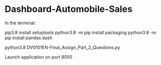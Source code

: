 # Dashboard-Automobile-Sales

In the terminal: 

pip3.8 install setuptools
python3.8 -m pip install packaging
python3.8 -m pip install pandas dash

python3.8 DV0101EN-Final_Assign_Part_2_Questions.py

Launch application on port 8050
